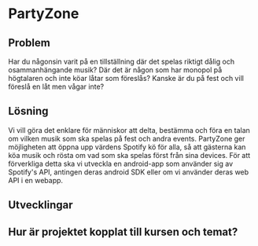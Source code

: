 # PartyZone

## Problem
Har du någonsin varit på en tillställning där det spelas riktigt dålig och osammanhängande musik? Där det är någon som har monopol på högtalaren och inte köar låtar som föreslås? Kanske är du på fest och vill föreslå en låt men vågar inte?

## Lösning
Vi vill göra det enklare för människor att delta, bestämma och föra en talan om vilken musik som ska spelas på fest och andra events. PartyZone ger möjligheten att öppna upp värdens Spotify kö för alla, så att gästerna kan köa musik och rösta om vad som ska spelas först från sina devices.
För att förverkliga detta ska vi utveckla en android-app som använder sig av Spotify's API, antingen deras android SDK eller om vi använder deras web API i en webapp.

## Utvecklingar


## Hur är projektet kopplat till kursen och temat?



